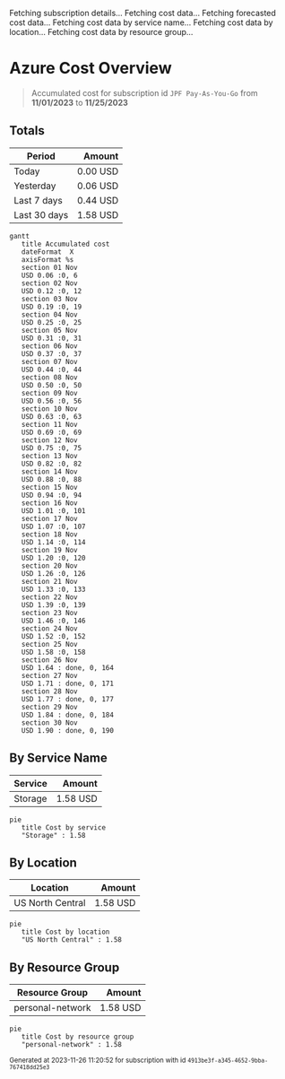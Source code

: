 Fetching subscription details...
Fetching cost data...
Fetching forecasted cost data...
Fetching cost data by service name...
Fetching cost data by location...
Fetching cost data by resource group...
# Azure Cost Overview

> Accumulated cost for subscription id `JPF Pay-As-You-Go` from **11/01/2023** to **11/25/2023**

## Totals

|Period|Amount|
|---|---:|
|Today|0.00 USD|
|Yesterday|0.06 USD|
|Last 7 days|0.44 USD|
|Last 30 days|1.58 USD|

```mermaid
gantt
   title Accumulated cost
   dateFormat  X
   axisFormat %s
   section 01 Nov
   USD 0.06 :0, 6
   section 02 Nov
   USD 0.12 :0, 12
   section 03 Nov
   USD 0.19 :0, 19
   section 04 Nov
   USD 0.25 :0, 25
   section 05 Nov
   USD 0.31 :0, 31
   section 06 Nov
   USD 0.37 :0, 37
   section 07 Nov
   USD 0.44 :0, 44
   section 08 Nov
   USD 0.50 :0, 50
   section 09 Nov
   USD 0.56 :0, 56
   section 10 Nov
   USD 0.63 :0, 63
   section 11 Nov
   USD 0.69 :0, 69
   section 12 Nov
   USD 0.75 :0, 75
   section 13 Nov
   USD 0.82 :0, 82
   section 14 Nov
   USD 0.88 :0, 88
   section 15 Nov
   USD 0.94 :0, 94
   section 16 Nov
   USD 1.01 :0, 101
   section 17 Nov
   USD 1.07 :0, 107
   section 18 Nov
   USD 1.14 :0, 114
   section 19 Nov
   USD 1.20 :0, 120
   section 20 Nov
   USD 1.26 :0, 126
   section 21 Nov
   USD 1.33 :0, 133
   section 22 Nov
   USD 1.39 :0, 139
   section 23 Nov
   USD 1.46 :0, 146
   section 24 Nov
   USD 1.52 :0, 152
   section 25 Nov
   USD 1.58 :0, 158
   section 26 Nov
   USD 1.64 : done, 0, 164
   section 27 Nov
   USD 1.71 : done, 0, 171
   section 28 Nov
   USD 1.77 : done, 0, 177
   section 29 Nov
   USD 1.84 : done, 0, 184
   section 30 Nov
   USD 1.90 : done, 0, 190
```

## By Service Name

|Service|Amount|
|---|---:|
|Storage|1.58 USD|

```mermaid
pie
   title Cost by service
   "Storage" : 1.58
```

## By Location

|Location|Amount|
|---|---:|
|US North Central|1.58 USD|

```mermaid
pie
   title Cost by location
   "US North Central" : 1.58
```

## By Resource Group

|Resource Group|Amount|
|---|---:|
|personal-network|1.58 USD|

```mermaid
pie
   title Cost by resource group
   "personal-network" : 1.58
```

<sup>Generated at 2023-11-26 11:20:52 for subscription with id `4913be3f-a345-4652-9bba-767418dd25e3`</sup>
